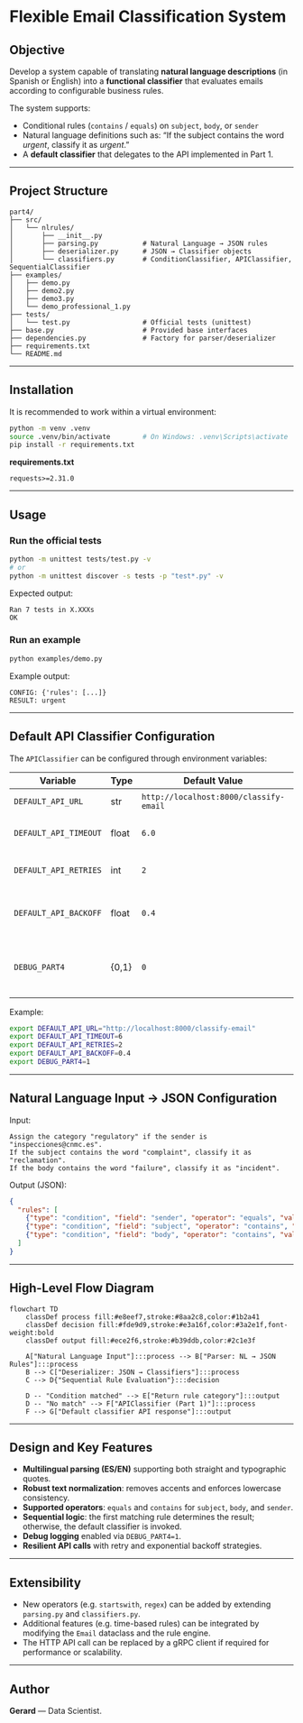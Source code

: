 # Flexible Email Classification System

## Objective

Develop a system capable of translating **natural language descriptions** (in Spanish or English) into a **functional classifier** that evaluates emails according to configurable business rules.

The system supports:

* Conditional rules (`contains` / `equals`) on `subject`, `body`, or `sender`
* Natural language definitions such as:
  “If the subject contains the word *urgent*, classify it as *urgent*.”
* A **default classifier** that delegates to the API implemented in Part 1.

---

## Project Structure

```
part4/
├── src/
│   └── nlrules/
│       ├── __init__.py
│       ├── parsing.py           # Natural Language → JSON rules
│       ├── deserializer.py      # JSON → Classifier objects
│       └── classifiers.py       # ConditionClassifier, APIClassifier, SequentialClassifier
├── examples/
│   ├── demo.py
│   ├── demo2.py
│   ├── demo3.py
│   └── demo_professional_1.py
├── tests/
│   └── test.py                  # Official tests (unittest)
├── base.py                      # Provided base interfaces
├── dependencies.py              # Factory for parser/deserializer
├── requirements.txt
└── README.md
```

---

## Installation

It is recommended to work within a virtual environment:

```bash
python -m venv .venv
source .venv/bin/activate        # On Windows: .venv\Scripts\activate
pip install -r requirements.txt
```

**requirements.txt**

```
requests>=2.31.0
```

---

## Usage

### Run the official tests

```bash
python -m unittest tests/test.py -v
# or
python -m unittest discover -s tests -p "test*.py" -v
```

Expected output:

```
Ran 7 tests in X.XXXs
OK
```

### Run an example

```bash
python examples/demo.py
```

Example output:

```
CONFIG: {'rules': [...]}
RESULT: urgent
```

---

## Default API Classifier Configuration

The `APIClassifier` can be configured through environment variables:

| Variable              | Type  | Default Value                          | Description                               |
| --------------------- | ----- | -------------------------------------- | ----------------------------------------- |
| `DEFAULT_API_URL`     | str   | `http://localhost:8000/classify-email` | Endpoint from Part 1                      |
| `DEFAULT_API_TIMEOUT` | float | `6.0`                                  | Request timeout (seconds)                 |
| `DEFAULT_API_RETRIES` | int   | `2`                                    | Retry attempts on failure                 |
| `DEFAULT_API_BACKOFF` | float | `0.4`                                  | Exponential backoff base (seconds)        |
| `DEBUG_PART4`         | {0,1} | `0`                                    | Enables debug-level logging if set to `1` |

Example:

```bash
export DEFAULT_API_URL="http://localhost:8000/classify-email"
export DEFAULT_API_TIMEOUT=6
export DEFAULT_API_RETRIES=2
export DEFAULT_API_BACKOFF=0.4
export DEBUG_PART4=1
```

---

## Natural Language Input → JSON Configuration

Input:

```
Assign the category "regulatory" if the sender is "inspecciones@cnmc.es".
If the subject contains the word "complaint", classify it as "reclamation".
If the body contains the word "failure", classify it as "incident".
```

Output (JSON):

```json
{
  "rules": [
    {"type": "condition", "field": "sender", "operator": "equals", "value": "inspecciones@cnmc.es", "category": "regulatory"},
    {"type": "condition", "field": "subject", "operator": "contains", "value": "complaint", "category": "reclamation"},
    {"type": "condition", "field": "body", "operator": "contains", "value": "failure", "category": "incident"}
  ]
}
```

---

## High-Level Flow Diagram

```mermaid
flowchart TD
    classDef process fill:#e8eef7,stroke:#8aa2c8,color:#1b2a41
    classDef decision fill:#fde9d9,stroke:#e3a16f,color:#3a2e1f,font-weight:bold
    classDef output fill:#ece2f6,stroke:#b39ddb,color:#2c1e3f

    A["Natural Language Input"]:::process --> B["Parser: NL → JSON Rules"]:::process
    B --> C["Deserializer: JSON → Classifiers"]:::process
    C --> D{"Sequential Rule Evaluation"}:::decision

    D -- "Condition matched" --> E["Return rule category"]:::output
    D -- "No match" --> F["APIClassifier (Part 1)"]:::process
    F --> G["Default classifier API response"]:::output
```

---

## Design and Key Features

* **Multilingual parsing (ES/EN)** supporting both straight and typographic quotes.
* **Robust text normalization**: removes accents and enforces lowercase consistency.
* **Supported operators**: `equals` and `contains` for `subject`, `body`, and `sender`.
* **Sequential logic**: the first matching rule determines the result; otherwise, the default classifier is invoked.
* **Debug logging** enabled via `DEBUG_PART4=1`.
* **Resilient API calls** with retry and exponential backoff strategies.

---

## Extensibility

* New operators (e.g. `startswith`, `regex`) can be added by extending `parsing.py` and `classifiers.py`.
* Additional features (e.g. time-based rules) can be integrated by modifying the `Email` dataclass and the rule engine.
* The HTTP API call can be replaced by a gRPC client if required for performance or scalability.

---

## Author

**Gerard** — Data Scientist.
